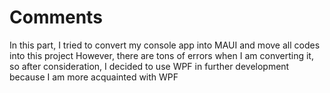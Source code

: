 # Comments
In this part, I tried to convert my console app into MAUI and move all codes into this project
However, there are tons of errors when I am converting it, so after consideration, I decided to use WPF in further development because I am more acquainted with WPF

